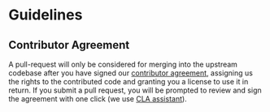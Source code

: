 # Guidelines

## Contributor Agreement
A pull-request will only be considered for merging into the upstream codebase after you have signed our [contributor agreement](https://github.com/snyk/snyk-mvn-plugin/blob/master/Contributor-Agreement.md), assigning us the rights to the contributed code and granting you a license to use it in return. If you submit a pull request, you will be prompted to review and sign the agreement with one click (we use [CLA assistant](https://cla-assistant.io/)).
